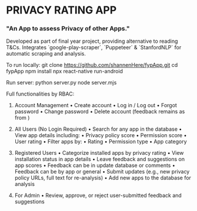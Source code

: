 <h1>PRIVACY RATING APP</h1>
<h3>"An App to assess Privacy of other Apps."</h3>
Developed as part of final year project, providing alternative to reading T&Cs.
Integrates `google-play-scraper`, `Puppeteer` & `StanfordNLP` for automatic scraping and analysis.


To run locally:
git clone https://github.com/shannenHere/fypApp.git
cd fypApp
npm install
npx react-native run-android

Run server:
python server.py
node server.mjs


Full functionalities by RBAC: 
1.	Account Management
•	Create account
•	Log in / Log out
•	Forgot password
•	Change password
•	Delete account (feedback remains as from <deleted user>)

2.	All Users (No Login Required)
•	Search for any app in the database
•	View app details including:
•	Privacy policy score
•	Permission score
•	User rating
•	Filter apps by:
•	Rating
•	Permission type
•	App category

3.	Registered Users
•	Categorize installed apps by privacy rating
•	View installation status in app details
•	Leave feedback and suggestions on app scores
•	Feedback can be in update database or comments
•	Feedback can be by app or general
•	Submit updates (e.g., new privacy policy URLs, full text for re-analysis)
•	Add new apps to the database for analysis

4.	For Admin
•	Review, approve, or reject user-submitted feedback and suggestions

